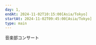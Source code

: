 ```yaml
---
day: 1,
endAt: 2024-11-02T10:15:00[Asia/Tokyo]
startAt: 2024-11-02T09:45:00[Asia/Tokyo]
type: main
---
```


音楽部コンサート
